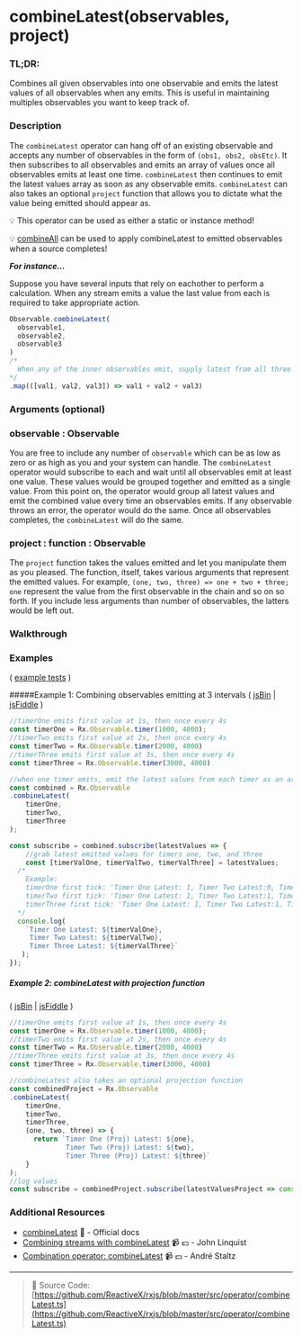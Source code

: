 # combineLatest(observables, project)

### TL;DR:
Combines all given observables into one observable and emits the latest values of all observables when any emits.  This is useful in maintaining multiples observables you want to keep track of.

### Description
The `combineLatest` operator can hang off of an existing observable and accepts any number of observables in the form of `(obs1, obs2, obsEtc)`.  It then subscribes to all observables and emits an array of values once all observables emits at least one time.  `combineLatest` then continues to emit the latest values array as soon as any observable emits.  `combineLatest` can also takes an optional `project` function that allows you to dictate what the value being emitted should appear as.

:bulb:  This operator can be used as either a static or instance method!

:bulb:  [combineAll](combineall.md) can be used to apply combineLatest to emitted observables when a source completes!

__*For instance...*__

Suppose you have several inputs that rely on eachother to perform a calculation.
When any stream emits a value the last value from each is required to take appropriate action.

```js
Observable.combineLatest(
  observable1,
  observable2,
  observable3
)
/*
  When any of the inner observables emit, supply latest from all three to calculate sum
*/
.map(([val1, val2, val3]) => val1 + val2 + val3) 
```

### Arguments (optional)

### observable : Observable
You are free to include any number of `observable` which can be as low as zero or as high as you and your system can handle.  The `combineLatest` operator would subscribe to each and wait until all observables emit at least one value.  These values would be grouped together and emitted as a single value.  From this point on, the operator would group all latest values and emit the combined value every time an observables emits.  If any observable throws an error, the operator would do the same.  Once all observables completes, the `combineLatest` will do the same.

### project : function : Observable
The `project` function takes the values emitted and let you manipulate them as you pleased.  The function, itself, takes various arguments that represent the emitted values.  For example, `(one, two, three) => one + two + three;`  `one` represent the value from the first observable in the chain and so on so forth.  If you include less arguments than number of observables, the latters would be left out.

### Walkthrough


### Examples

( [example tests](https://github.com/btroncone/learn-rxjs/blob/master/operators/specs/combination/combinelatest-spec.ts) )

#####Example 1: Combining observables emitting at 3 intervals
( [jsBin](http://jsbin.com/zupiqozaro/1/edit?js,console) | [jsFiddle](https://jsfiddle.net/btroncone/mygy9j86/) )

```js
//timerOne emits first value at 1s, then once every 4s
const timerOne = Rx.Observable.timer(1000, 4000);
//timerTwo emits first value at 2s, then once every 4s
const timerTwo = Rx.Observable.timer(2000, 4000)
//timerThree emits first value at 3s, then once every 4s
const timerThree = Rx.Observable.timer(3000, 4000)

//when one timer emits, emit the latest values from each timer as an array
const combined = Rx.Observable
.combineLatest(
    timerOne,
    timerTwo,
    timerThree
);

const subscribe = combined.subscribe(latestValues => {
	//grab latest emitted values for timers one, two, and three
	const [timerValOne, timerValTwo, timerValThree] = latestValues;
  /*
  	Example:
    timerOne first tick: 'Timer One Latest: 1, Timer Two Latest:0, Timer Three Latest: 0
    timerTwo first tick: 'Timer One Latest: 1, Timer Two Latest:1, Timer Three Latest: 0
    timerThree first tick: 'Timer One Latest: 1, Timer Two Latest:1, Timer Three Latest: 1
  */
  console.log(
    `Timer One Latest: ${timerValOne}, 
     Timer Two Latest: ${timerValTwo}, 
     Timer Three Latest: ${timerValThree}`
   );
});
```

##### Example 2: combineLatest with projection function

( [jsBin](http://jsbin.com/codotapula/1/edit?js,console) | [jsFiddle](https://jsfiddle.net/btroncone/uehasmb6/) )

```js
//timerOne emits first value at 1s, then once every 4s
const timerOne = Rx.Observable.timer(1000, 4000);
//timerTwo emits first value at 2s, then once every 4s
const timerTwo = Rx.Observable.timer(2000, 4000)
//timerThree emits first value at 3s, then once every 4s
const timerThree = Rx.Observable.timer(3000, 4000)

//combineLatest also takes an optional projection function
const combinedProject = Rx.Observable
.combineLatest(
    timerOne,
    timerTwo,
    timerThree,
    (one, two, three) => {
      return `Timer One (Proj) Latest: ${one}, 
              Timer Two (Proj) Latest: ${two}, 
              Timer Three (Proj) Latest: ${three}`
    }
);
//log values
const subscribe = combinedProject.subscribe(latestValuesProject => console.log(latestValuesProject));
```


### Additional Resources
* [combineLatest](http://reactivex.io/rxjs/class/es6/Observable.js~Observable.html#instance-method-combineLatest) :newspaper: - Official docs
* [Combining streams with combineLatest](https://egghead.io/lessons/rxjs-combining-streams-with-combinelatest?course=step-by-step-async-javascript-with-rxjs) :video_camera: :dollar: - John Linquist
* [Combination operator: combineLatest](https://egghead.io/lessons/rxjs-combination-operator-combinelatest?course=rxjs-beyond-the-basics-operators-in-depth) :video_camera: :dollar: - André Staltz

---
> :file_folder: Source Code:  [https://github.com/ReactiveX/rxjs/blob/master/src/operator/combineLatest.ts](https://github.com/ReactiveX/rxjs/blob/master/src/operator/combineLatest.ts)
